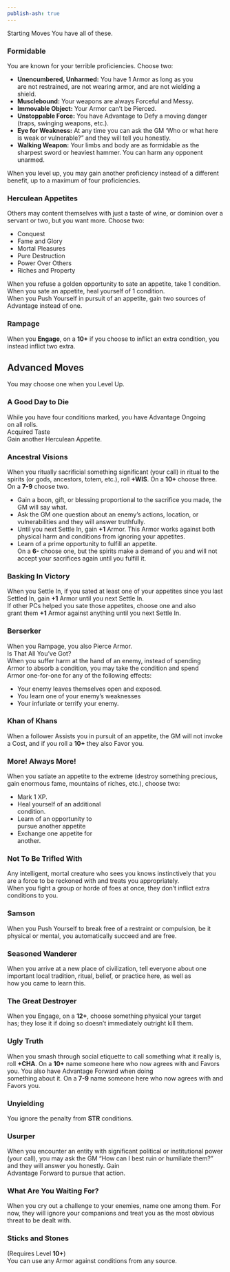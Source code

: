 ```yaml
---  
publish-ash: true  
---  
```

Starting Moves You have all of these.  
### Formidable  
You are known for your terrible proficiencies. Choose two:  
- **Unencumbered, Unharmed:** You have 1 Armor as long as you  
are not restrained, are not wearing armor, and are not wielding a  
shield.  
- **Musclebound:** Your weapons are always Forceful and Messy.  
- **Immovable Object:** Your Armor can’t be Pierced.  
- **Unstoppable Force:** You have Advantage to Defy a moving danger (traps, swinging weapons, etc.).  
- **Eye for Weakness:** At any time you can ask the GM ‘Who or what here is weak or vulnerable?” and they will tell you honestly.  
- **Walking Weapon:** Your limbs and body are as formidable as the sharpest sword or heaviest hammer. You can harm any opponent unarmed.  
  
<span class="move-trigger">When you level up,</span> you may gain another proficiency instead of a different benefit, up to a maximum of four proficiencies.  
### Herculean Appetites  
Others may content themselves with just a taste of wine, or dominion over a servant or two, but you want more. Choose two:  
- Conquest  
- Fame and Glory  
- Mortal Pleasures  
- Pure Destruction  
- Power Over Others  
- Riches and Property  
  
<span class="move-trigger">When you refuse a golden opportunity to sate an appetite,</span> take 1 condition.  
<span class="move-trigger">When you sate an appetite,</span> heal yourself of 1 condition.  
<span class="move-trigger">When you Push Yourself in pursuit of an appetite,</span> gain two sources of Advantage instead of one.  
### Rampage  
<span class="move-trigger">When you **Engage**,</span> on a **10+** if you choose to inflict an extra condition, you instead inflict two extra.  
  
## Advanced Moves   
You may choose one when you Level Up.  
  
### A Good Day to Die  
<span class="move-trigger">While you have four conditions marked,</span> you have Advantage Ongoing  
on all rolls.  
Acquired Taste  
Gain another Herculean Appetite.  
### Ancestral Visions  
<span class="move-trigger">When you ritually sacrificial something significant (your call) in ritual to the spirits (or gods, ancestors, totem, etc.),</span> roll **+WIS**. On a **10+** choose three. On a **7-9** choose two.  
- Gain a boon, gift, or blessing proportional to the sacrifice you made, the GM will say what.  
- Ask the GM one question about an enemy’s actions, location, or vulnerabilities and they will answer truthfully.  
- Until you next Settle In, gain **+1** Armor. This Armor works against both physical harm and conditions from ignoring your appetites.  
- Learn of a prime opportunity to fulfill an appetite.  
On a **6-** choose one, but the spirits make a demand of you and will not accept your sacrifices again until you fulfill it.  
### Basking In Victory  
<span class="move-trigger">When you Settle In,</span> if you sated at least one of your appetites since you last Settled In, gain **+1** Armor until you next Settle In.  
If other PCs helped you sate those appetites, choose one and also  
grant them **+1** Armor against anything until you next Settle In.  
### Berserker  
<span class="move-trigger">When you Rampage,</span> you also Pierce Armor.  
Is That All You’ve Got?  
<span class="move-trigger">When you suffer harm at the hand of an enemy,</span> instead of spending  
Armor to absorb a condition, you may take the condition and spend  
Armor one-for-one for any of the following effects:  
- Your enemy leaves themselves open and exposed.  
- You learn one of your enemy’s weaknesses  
- Your infuriate or terrify your enemy.  
### Khan of Khans  
<span class="move-trigger">When a follower Assists you in pursuit of an appetite,</span> the GM will not invoke a Cost, and if you roll a **10+** they also Favor you.  
### More! Always More!  
<span class="move-trigger">When you satiate an appetite to the extreme (destroy something precious, gain enormous fame, mountains of riches, etc.),</span> choose two:  
- Mark 1 XP.  
- Heal yourself of an additional  
condition.  
- Learn of an opportunity to  
pursue another appetite  
- Exchange one appetite for  
another.  
### Not To Be Trifled With  
Any intelligent, mortal creature who sees you knows instinctively that you are a force to be reckoned with and treats you appropriately.  
<span class="move-trigger">When you fight a group or horde of foes at once,</span> they don’t inflict extra conditions to you.  
### Samson  
<span class="move-trigger">When you Push Yourself to break free of a restraint or compulsion,</span> be it physical or mental, you automatically succeed and are free.  
### Seasoned Wanderer  
<span class="move-trigger">When you arrive at a new place of civilization,</span> tell everyone about one important local tradition, ritual, belief, or practice here, as well as  
how you came to learn this.  
### The Great Destroyer  
<span class="move-trigger">When you Engage,</span> on a **12+**, choose something physical your target  
has; they lose it if doing so doesn’t immediately outright kill them.  
### Ugly Truth  
<span class="move-trigger">When you smash through social etiquette to call something what it really is,</span> roll **+CHA**. On a **10+** name someone here who now agrees with and Favors you. You also have Advantage Forward when doing  
something about it. On a **7-9** name someone here who now agrees with and Favors you.  
### Unyielding  
You ignore the penalty from  **STR** conditions.  
### Usurper  
<span class="move-trigger">When you encounter an entity with significant political or institutional power (your call),</span> you may ask the GM “How can I best ruin or humiliate them?” and they will answer you honestly. Gain  
Advantage Forward to pursue that action.  
### What Are You Waiting For?  
<span class="move-trigger">When you cry out a challenge to your enemies,</span> name one among them. For now, they will ignore your companions and treat you as the most obvious threat to be dealt with.  
### Sticks and Stones   
(Requires Level **10+**)  
You can use any Armor against conditions from any source.  
  
